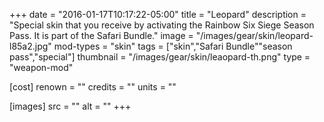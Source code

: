 +++
date = "2016-01-17T10:17:22-05:00"
title = "Leopard"
description = "Special skin that you receive by activating the Rainbow Six Siege Season Pass. It is part of the Safari Bundle."
image = "/images/gear/skin/leopard-l85a2.jpg"
mod-types = "skin"
tags = ["skin","Safari Bundle""season pass","special"]
thumbnail = "/images/gear/skin/leaopard-th.png"
type = "weapon-mod"

[cost]
  renown = ""
  credits = ""
  units = ""

[images]
  src = ""
  alt = ""
+++
